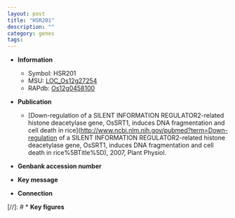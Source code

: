 ```yaml
---
layout: post
title: "HSR201"
description: ""
category: genes
tags: 
---
```


* **Information**  
    + Symbol: HSR201  
    + MSU: [LOC_Os12g27254](http://rice.uga.edu/cgi-bin/ORF_infopage.cgi?orf=LOC_Os12g27254)  
    + RAPdb: [Os12g0458100](https://rapdb.dna.affrc.go.jp/locus/?name=Os12g0458100)  

* **Publication**  
    + [Down-regulation of a SILENT INFORMATION REGULATOR2-related histone deacetylase gene, OsSRT1, induces DNA fragmentation and cell death in rice](http://www.ncbi.nlm.nih.gov/pubmed?term=Down-regulation of a SILENT INFORMATION REGULATOR2-related histone deacetylase gene, OsSRT1, induces DNA fragmentation and cell death in rice%5BTitle%5D), 2007, Plant Physiol.

* **Genbank accession number**  

* **Key message**  

* **Connection**  

[//]: # * **Key figures**  


